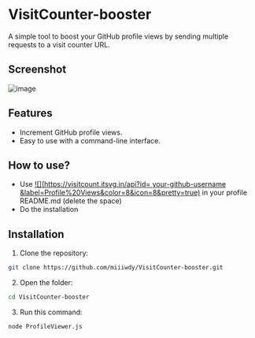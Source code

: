 # VisitCounter-booster

A simple tool to boost your GitHub profile views by sending multiple requests to a visit counter URL.

## Screenshot

![image](https://github.com/user-attachments/assets/4b00959e-5982-4fd5-be0b-29b556f9666f)

## Features
- Increment GitHub profile views.
- Easy to use with a command-line interface.

## How to use?
- Use  [![](https://visitcount.itsvg.in/api?id= your-github-username &label=Profile%20Views&color=8&icon=8&pretty=true)](https://visitcount.itsvg.in) in your profile README.md (delete the space)
- Do the installation

## Installation
1. Clone the repository:
  ```bash
  git clone https://github.com/miiiwdy/VisitCounter-booster.git
  ```
2. Open the folder:
  ```bash
  cd VisitCounter-booster
  ```
3. Run this command:
  ```bash
  node ProfileViewer.js
  ```
